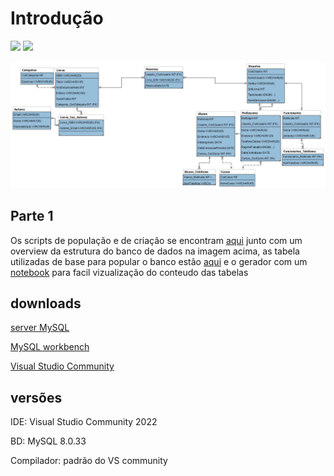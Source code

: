 # Introdução
![](https://img.shields.io/badge/c%23-%2366217B?style=for-the-badge&logo=csharp&logoColor=white)
![](https://img.shields.io/badge/MySQL-%231e4c68?style=for-the-badge&logo=MySQL&logoColor=%23e3752c)


<div>
    <img src="BD_Biblioteca\lookout.png" alt="lookout">
<div\>

## Parte 1 
Os scripts de população e de criação  se encontram [aqui](BD_Biblioteca) junto com um overview da estrutura do banco de dados na imagem acima, as tabela utilizadas de base para popular o banco estão [aqui](https://drive.google.com/file/d/1aHTwKLQZJ5kt7Jx6oGsssofJno4J_yPE/view?usp=sharing) e o gerador com um [notebook](gerador\tabelas.ipynb) para facil vizualização do conteudo das tabelas

## downloads

[server MySQL](https://dev.mysql.com/downloads/file/?id=518220)

[MySQL workbench](https://dev.mysql.com/downloads/file/?id=517975)

[Visual Studio Community](https://visualstudio.microsoft.com/pt-br/vs/community/)

## versões

IDE:  Visual Studio Community 2022

BD: MySQL 8.0.33

Compilador: padrão do VS community